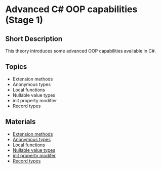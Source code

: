 # Advanced C# OOP capabilities (Stage 1)

## Short Description

This theory introduces some advanced OOP capabilities available in C#.

## Topics

* Extension methods
* Anonymous types
* Local functions
* Nullable value types
* init property modifier
* Record types

## Materials

* [Extension methods](https://metanit.com/sharp/tutorial/3.18.php)
* [Anonymous types](https://metanit.com/sharp/tutorial/3.20.php)
* [Local functions](https://metanit.com/sharp/tutorial/2.20.php)
* [Nullable value types](https://metanit.com/sharp/tutorial/2.17.php)
* [init property modifer](https://metanit.com/sharp/tutorial/3.50.php)
* [Record types](https://metanit.com/sharp/tutorial/3.51.php)
